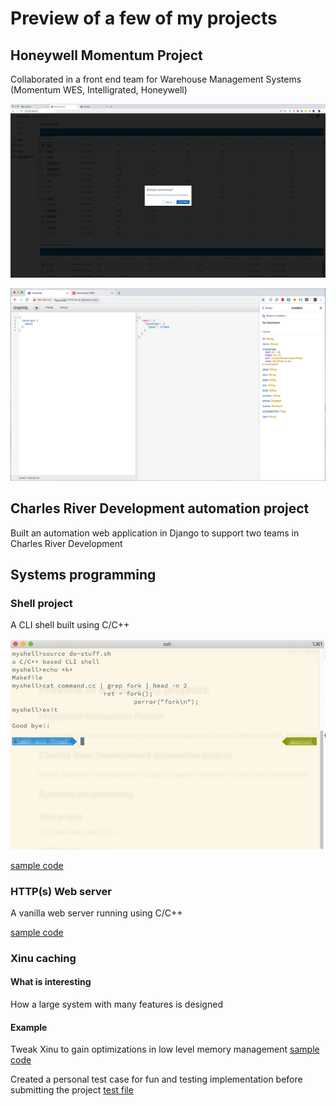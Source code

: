 # Preview of a few of my projects
## Honeywell Momentum Project
Collaborated in a front end team for Warehouse Management Systems (Momentum WES, Intelligrated, Honeywell)

![delete inventory demo](https://github.com/Kalpan-Jasani/meta/blob/master/Honeywell/delete-inventory.jpg)

![graphQL demo](https://github.com/Kalpan-Jasani/meta/blob/master/Honeywell/momentum-graphql-demo.jpg)

## Charles River Development automation project
Built an automation web application in Django to support two teams in Charles River Development

## Systems programming

### Shell project
A CLI shell built using C/C++

![shell demo](https://github.com/Kalpan-Jasani/meta/blob/master/shell/shell.jpg)

[sample code](https://github.com/Kalpan-Jasani/meta/blob/master/shell/command.cc)

### HTTP(s) Web server
A vanilla web server running using C/C++

[sample code](https://github.com/Kalpan-Jasani/meta/blob/master/webserver/parser.cc)

### Xinu caching
#### What is interesting
How a large system with many features is designed

#### Example
Tweak Xinu to gain optimizations in low level memory management
[sample code](https://github.com/Kalpan-Jasani/meta/blob/master/Xinu/myfreemem.c)

Created a personal test case for fun and testing implementation before submitting the project
[test file](https://github.com/Kalpan-Jasani/meta/blob/master/Xinu/retry_test.c)
